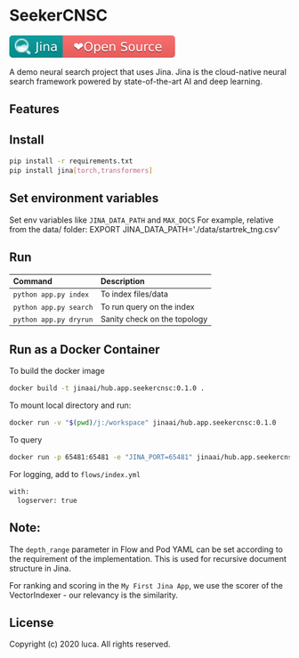 # SeekerCNSC

[![Jina](https://github.com/jina-ai/jina/blob/master/.github/badges/jina-badge.svg?raw=true  "We fully commit to open-source")](https://get.jina.ai)

A demo neural search project that uses Jina. Jina is the cloud-native neural search framework powered by state-of-the-art AI and deep learning.

## Features

## Install

```bash
pip install -r requirements.txt
pip install jina[torch,transformers]
```

## Set environment variables

Set env variables like ```JINA_DATA_PATH``` and ```MAX_DOCS```
For example, relative from the data/ folder:
EXPORT JINA_DATA_PATH='./data/startrek_tng.csv'

## Run

| Command                  | Description                  |
| :---                     | :---                         |
| ``python app.py index``  | To index files/data          |
| ``python app.py search`` | To run query on the index    |
| ``python app.py dryrun`` | Sanity check on the topology |

## Run as a Docker Container

To build the docker image
```bash
docker build -t jinaai/hub.app.seekercnsc:0.1.0 .
```

To mount local directory and run:
```bash
docker run -v "$(pwd)/j:/workspace" jinaai/hub.app.seekercnsc:0.1.0
``` 

To query
```bash
docker run -p 65481:65481 -e "JINA_PORT=65481" jinaai/hub.app.seekercnsc:0.1.0 search
```

For logging, add to `flows/index.yml`
```
with:
  logserver: true
```
## Note:
The ```depth_range``` parameter in Flow and Pod YAML can be set according to the requirement of the implementation. This is used for recursive document structure in Jina.

For ranking and scoring in the `My First Jina App`, we use the scorer of the VectorIndexer - our relevancy is the similarity.

## License

Copyright (c) 2020 luca. All rights reserved.


